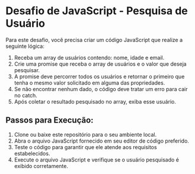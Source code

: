 # Desafio de JavaScript - Pesquisa de Usuário

Para este desafio, você precisa criar um código JavaScript que realize a seguinte lógica:

1. Receba um array de usuários contendo: nome, idade e email.
2. Crie uma promise que receba o array de usuários e o valor que deseja pesquisar.
3. A promise deve percorrer todos os usuários e retornar o primeiro que tenha o mesmo valor solicitado em alguma das propriedades.
4. Se não encontrar nenhum dado, o código deve tratar um erro para cair no catch.
5. Após coletar o resultado pesquisado no array, exiba esse usuário.

## Passos para Execução:

1. Clone ou baixe este repositório para o seu ambiente local.
2. Abra o arquivo JavaScript fornecido em seu editor de código preferido.
4. Teste o código para garantir que ele atende aos requisitos estabelecidos.
5. Execute o arquivo JavaScript e verifique se o usuário pesquisado é exibido corretamente.
